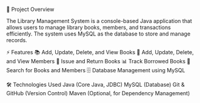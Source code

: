 📌 Project Overview

The Library Management System is a console-based Java application that allows users to manage library books, members, and transactions efficiently. The system uses MySQL as the database to store and manage records.

⚡ Features
📚 Add, Update, Delete, and View Books
👤 Add, Update, Delete, and View Members
🔄 Issue and Return Books
📊 Track Borrowed Books
🔎 Search for Books and Members
🗄️ Database Management using MySQL

🛠️ Technologies Used
Java (Core Java, JDBC)
MySQL (Database)
Git & GitHub (Version Control)
Maven (Optional, for Dependency Management)
